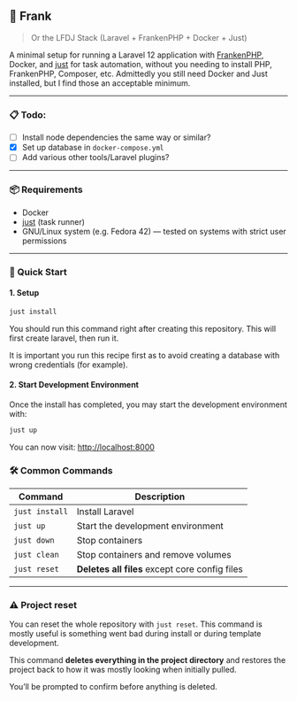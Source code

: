 ## 🐘 Frank
> Or the LFDJ Stack (Laravel + FrankenPHP + Docker + Just)

A minimal setup for running a Laravel 12 application with [FrankenPHP](https://frankenphp.dev/), Docker, and [just](https://just.systems) for task automation, without you needing to install PHP, FrankenPHP, Composer, etc. Admittedly you still need Docker and Just installed, but I find those an acceptable minimum.

---

### 📋 Todo:

- [ ] Install node dependencies the same way or similar?
- [x] Set up database in `docker-compose.yml`
- [ ] Add various other tools/Laravel plugins?

---

### 📦 Requirements

* Docker
* [just](https://just.systems) (task runner)
* GNU/Linux system (e.g. Fedora 42) — tested on systems with strict user permissions

---

### 🚀 Quick Start

#### 1. Setup

```bash
just install
```

You should run this command right after creating this repository. This will first create laravel, then run it. 

It is important you run this recipe first as to avoid creating a database with wrong credentials (for example).


#### 2. Start Development Environment

Once the install has completed, you may start the development environment with:

```bash
just up
```

You can now visit: [http://localhost:8000](http://localhost:8000)

### 🛠 Common Commands

| Command                   | Description                                          |
| ------------------------- | ---------------------------------------------------- |
| `just install`            | Install Laravel                                      |
| `just up`                 | Start the development environment                    |
| `just down`               | Stop containers                                      |
| `just clean`              | Stop containers and remove volumes                   |
| `just reset`              | **Deletes all files** except core config files       |

---

### ⚠️ Project reset 

You can reset the whole repository with `just reset`. This command is mostly useful is something went bad during install or during template development.

This command **deletes everything in the project directory** and restores the project back to how it was mostly looking when initially pulled.

You’ll be prompted to confirm before anything is deleted.

